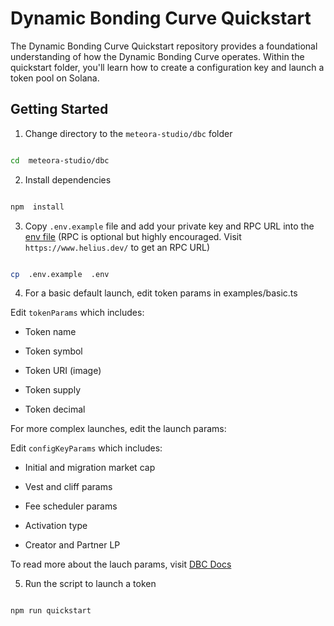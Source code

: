 

# Dynamic Bonding Curve Quickstart

  

The Dynamic Bonding Curve Quickstart repository provides a foundational understanding of how the Dynamic Bonding Curve operates. Within the quickstart folder, you'll learn how to create a configuration key and launch a token pool on Solana.

  

## Getting Started

  
1. Change directory to the `meteora-studio/dbc` folder

```bash

cd  meteora-studio/dbc

```

2. Install dependencies

```bash

npm  install

```

3. Copy `.env.example` file and add your private key and RPC URL into the [env file](./../.env) (RPC is optional but highly encouraged. Visit `https://www.helius.dev/` to get an RPC URL)

```bash

cp  .env.example  .env

```

4. For a basic default launch, edit token params in examples/basic.ts

  

Edit `tokenParams` which includes:

- Token name

- Token symbol

- Token URI (image)

- Token supply

- Token decimal

  

For more complex launches, edit the launch params:

  

Edit `configKeyParams` which includes:

- Initial and migration market cap

- Vest and cliff params

- Fee scheduler params

- Activation type

- Creator and Partner LP

  

To read more about the lauch params, visit [DBC Docs](https://docs.meteora.ag/product-overview/dynamic-bonding-curve-dbc-overview/customizable-pool-configuration)

  

5. Run the script to launch a token


```bash

npm run quickstart

```